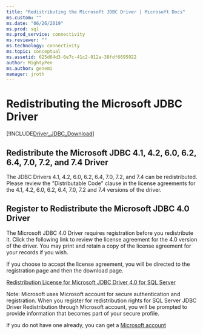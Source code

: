 ```yaml
---
title: "Redistributing the Microsoft JDBC Driver | Microsoft Docs"
ms.custom: ""
ms.date: "06/26/2019"
ms.prod: sql
ms.prod_service: connectivity
ms.reviewer: ""
ms.technology: connectivity
ms.topic: conceptual
ms.assetid: 625d64d3-6e7c-41c2-912a-38fdf6695922
author: MightyPen
ms.author: genemi
manager: jroth
---
```

# Redistributing the Microsoft JDBC Driver
[!INCLUDE[Driver_JDBC_Download](../../includes/driver_jdbc_download.md)]

## Redistribute the Microsoft JDBC 4.1, 4.2, 6.0, 6.2, 6.4, 7.0, 7.2, and 7.4 Driver
The JDBC Drivers 4.1, 4.2, 6.0, 6.2, 6.4, 7.0, 7.2, and 7.4 can be redistributed. Please review the "Distributable Code" clause in the license agreements for the 4.1, 4.2, 6.0, 6.2, 6.4, 7.0, 7.2 and 7.4 versions of the driver.
    
## Register to Redistribute the Microsoft JDBC 4.0 Driver  
 The Microsoft JDBC 4.0 Driver requires registration before you redistribute it. Click the following link to review the license agreement for the 4.0 version of the driver.  You may print and retain a copy of the license agreement for your records if you wish.  
  
 If you choose to accept the license agreement, you will be directed to the registration page and then the download page.  
  
 [Redistribution License for Microsoft JDBC Driver 4.0 for SQL Server](https://msdn.microsoft.com/sqlserver/jj589698)  
  
 Note: Microsoft uses Microsoft account for secure authentication and registration. When you register for redistribution rights for SQL Server JDBC Driver Redistribution through Microsoft account, you will be prompted to provide information that becomes part of your secure profile.  
  
 If you do not have one already, you can get a  [Microsoft account](https://signup.live.com/)  
  
  
